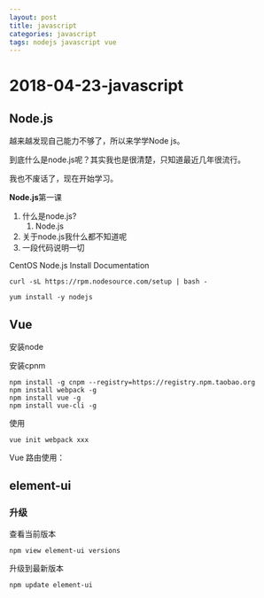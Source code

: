 ```yaml
---
layout: post
title: javascript
categories: javascript
tags: nodejs javascript vue
---
```


# 2018-04-23-javascript

## Node.js

越来越发现自己能力不够了，所以来学学Node js。

到底什么是node.js呢？其实我也是很清楚，只知道最近几年很流行。

我也不废话了，现在开始学习。

**Node.js**第一课

1. 什么是node.js?
   1. Node.js
2. 关于node.js我什么都不知道呢
3. 一段代码说明一切

CentOS Node.js Install Documentation

```text
curl -sL https://rpm.nodesource.com/setup | bash -
```

```text
yum install -y nodejs
```

## Vue

安装node

安装cpnm

```text
npm install -g cnpm --registry=https://registry.npm.taobao.org
npm install webpack -g
npm install vue -g
npm install vue-cli -g
```

使用

```text
vue init webpack xxx
```

Vue 路由使用：

## element-ui

### 升级

查看当前版本

```text
npm view element-ui versions
```

升级到最新版本

```text
npm update element-ui
```


